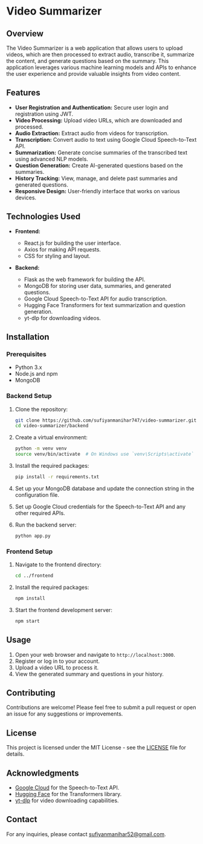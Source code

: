 # Video Summarizer

## Overview
The Video Summarizer is a web application that allows users to upload videos, which are then processed to extract audio, transcribe it, summarize the content, and generate questions based on the summary. This application leverages various machine learning models and APIs to enhance the user experience and provide valuable insights from video content.

## Features
- **User Registration and Authentication:** Secure user login and registration using JWT.
- **Video Processing:** Upload video URLs, which are downloaded and processed.
- **Audio Extraction:** Extract audio from videos for transcription.
- **Transcription:** Convert audio to text using Google Cloud Speech-to-Text API.
- **Summarization:** Generate concise summaries of the transcribed text using advanced NLP models.
- **Question Generation:** Create AI-generated questions based on the summaries.
- **History Tracking:** View, manage, and delete past summaries and generated questions.
- **Responsive Design:** User-friendly interface that works on various devices.

## Technologies Used
- **Frontend:**
  - React.js for building the user interface.
  - Axios for making API requests.
  - CSS for styling and layout.

- **Backend:**
  - Flask as the web framework for building the API.
  - MongoDB for storing user data, summaries, and generated questions.
  - Google Cloud Speech-to-Text API for audio transcription.
  - Hugging Face Transformers for text summarization and question generation.
  - yt-dlp for downloading videos.

## Installation

### Prerequisites
- Python 3.x
- Node.js and npm
- MongoDB

### Backend Setup
1. Clone the repository:
   ```bash
   git clone https://github.com/sufiyanmanihar747/video-summarizer.git
   cd video-summarizer/backend
   ```

2. Create a virtual environment:
   ```bash
   python -m venv venv
   source venv/bin/activate  # On Windows use `venv\Scripts\activate`
   ```

3. Install the required packages:
   ```bash
   pip install -r requirements.txt
   ```

4. Set up your MongoDB database and update the connection string in the configuration file.

5. Set up Google Cloud credentials for the Speech-to-Text API and any other required APIs.

6. Run the backend server:
   ```bash
   python app.py
   ```

### Frontend Setup
1. Navigate to the frontend directory:
   ```bash
   cd ../frontend
   ```

2. Install the required packages:
   ```bash
   npm install
   ```

3. Start the frontend development server:
   ```bash
   npm start
   ```

## Usage
1. Open your web browser and navigate to `http://localhost:3000`.
2. Register or log in to your account.
3. Upload a video URL to process it.
4. View the generated summary and questions in your history.

## Contributing
Contributions are welcome! Please feel free to submit a pull request or open an issue for any suggestions or improvements.

## License
This project is licensed under the MIT License - see the [LICENSE](LICENSE) file for details.

## Acknowledgments
- [Google Cloud](https://cloud.google.com/speech-to-text) for the Speech-to-Text API.
- [Hugging Face](https://huggingface.co/) for the Transformers library.
- [yt-dlp](https://github.com/yt-dlp/yt-dlp) for video downloading capabilities.

## Contact
For any inquiries, please contact [sufiyanmanihar52@gmail.com](mailto:sufiyanmanihar52@gmail.com).
